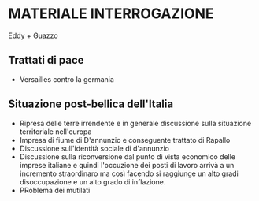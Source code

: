# MATERIALE INTERROGAZIONE
Eddy + Guazzo

## Trattati di pace
- Versailles contro la germania

## Situazione post-bellica dell'Italia
- Ripresa delle terre irrendente e in generale discussione sulla situazione territoriale nell'europa
- Impresa di fiume di D'annunzio e conseguente trattato di Rapallo
- Discussione sull'identità sociale di d'annunzio
- Discussione sulla riconversione dal punto di vista economico delle imprese italiane e quindi l'occuzione dei posti di lavoro arrivà a un incremento straordinaro ma così facendo si raggiunge un alto gradi disoccupazione e un alto grado di inflazione.
- PRoblema dei mutilati
<!--stackedit_data:
eyJoaXN0b3J5IjpbLTExOTgwNTEwMjMsLTMxNzE0OTI5M119
-->